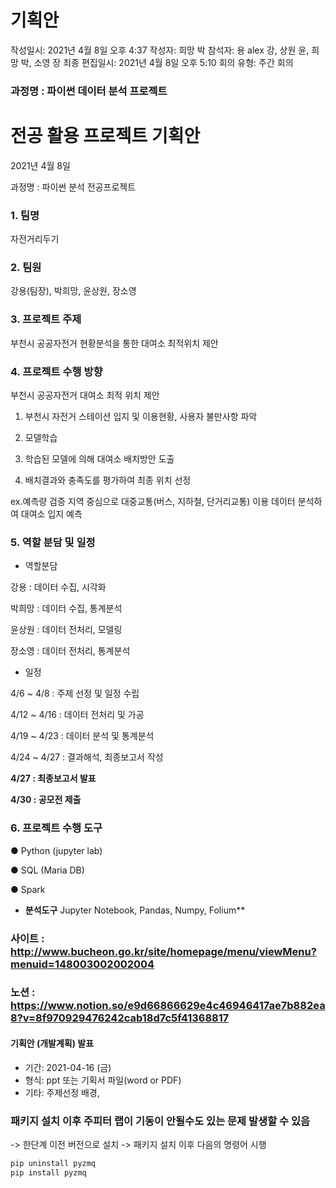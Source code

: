 # 기획안

작성일시: 2021년 4월 8일 오후 4:37
작성자: 희망 박
참석자: 용 alex 강, 상원 윤, 희망 박, 소영 장
최종 편집일시: 2021년 4월 8일 오후 5:10
회의 유형: 주간 회의

### **과정명 : 파이썬 데이터 분석 프로젝트**

# **전공 활용 프로젝트 기획안**

2021년 4월 8일

과정명 : 파이썬 분석 전공프로젝트

### 1. 팀명

 자전거리두기

### 2. 팀원

강용(팀장), 박희망, 윤상원, 장소영

### 3. 프로젝트 주제

부천시 공공자전거 현황분석을 통한 대여소 최적위치 제안

### 4. 프로젝트 수행 방향

부천시 공공자전거 대여소 최적 위치 제안

1. 부천시 자전거 스테이션 입지 및 이용현황, 사용자 불만사항 파악

2. 모델학습 

3. 학습된 모델에 의해 대여소 배치방안 도출 

4. 배치결과와 충족도를 평가하여 최종 위치 선정

ex.예측량 검증 지역 중심으로 대중교통(버스, 지하철, 단거리교통) 이용 데이터 분석하여 대여소 입지 예측

### 5. 역할 분담 및 일정

- 역할분담

강용 : 데이터 수집, 시각화

박희망 : 데이터 수집, 통계분석

윤상원 : 데이터 전처리, 모델링

장소영 : 데이터 전처리, 통계분석

- 일정

4/6 ~ 4/8 : 주제 선정 및 일정 수립

4/12 ~ 4/16 : 데이터 전처리 및 가공

4/19 ~ 4/23 : 데이터 분석 및 통계분석

4/24 ~ 4/27 : 결과해석, 최종보고서 작성

**4/27 : 최종보고서 발표**

**4/30 : 공모전 제출**

### 6. **프로젝트 수행 도구**

● Python (jupyter lab)

● SQL (Maria DB)

● Spark

- **분석도구**
Jupyter Notebook, Pandas, Numpy, Folium**

### 사이트 : http://www.bucheon.go.kr/site/homepage/menu/viewMenu?menuid=148003002002004
### 노션 : https://www.notion.so/e9d66866629e4c46946417ae7b882ea8?v=8f970929476242cab18d7c5f41368817
#### 기획안 (개발계획) 발표

- 기간: 2021-04-16 (금)
- 형식: ppt 또는 기획서 파일(word or PDF)
- 기타: 주제선정 배경, 


### 패키지 설치 이후 주피터 랩이 기동이 안될수도 있는 문제 발생할 수 있음
-> 한단계 이전 버전으로 설치
-> 패키지 설치 이후 다음의 명령어 시행

 ```c
pip uninstall pyzmq
pip install pyzmq
 ```